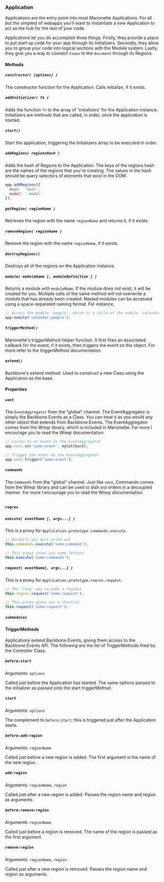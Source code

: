 ### Application

Applications are the entry point into most Marionette Applications. For all but the simplest
of webapps you'll want to instantiate a new Application to act as the hub for the rest of your code.

Applications let you do accomplish three things. Firstly, they provide a place to put start up code for your
app through its Initializers. Secondly, they allow you to group your code into logical sections with the
Module system. Lastly, they give you a way to connect `Views` to the `document` through its Regions.

#### Methods

##### `constructor( [options] )`

The constructor function for the Application. Calls initialize, if it exists. 

##### `addInitializer( fn )`

Adds the function `fn` to the array of 'initializers' for the Application instance. Initializers
are methods that are called, in order, once the application is started.

##### `start()`

Start the application, triggering the Initializers array to be executed in order.

##### `addRegions( regionsHash )`

Adds the hash of Regions to the Application. The keys of the regions hash are the names of the regions
that you're creating. The values in the hash should be query selectors of elements that exist in the DOM.

```js
app.addRegions({
  main:  'main',
  modal: '.modal'
});
```

##### `getRegion( regionName )`

Retrieves the region with the name `regionName` and returns it, if it exists.

##### `removeRegion( regionName )`

Remove the region with the name `regionName`, if it exists.

##### `destroyRegions()`

Destroys all of the regions on the Application instance.

##### `module( moduleName [, moduleDefinition ] )`

Returns a module with `moduleName`. If the module does not exist, it will be created for you. Multiple calls
of the same method will not overwrite a module that has already been created. Nested modules can be accessed
using a space-separated naming format. For instance,

```js
// Access the module 'people', which is a child of the module 'calendar'
app.module('calendar.people');
```

##### `triggerMethod()`

Marionette's triggerMethod helper function. It first fires an associated callback for the event, if it exists,
then triggers the event on the object. For more refer to the triggerMethod documentation.

##### `extend()`

Backbone's extend method. Used to construct a new Class using the Application as the base.

#### Properties

##### `vent`

The `EventAggregator` from the "global" channel. The EventAggregator is simply the Backbone.Events as a
Class. You can treat it as you would any other object that extends from Backbone.Events. The EventAggregator
comes from the Wreqr library, which is included in Marionette. For more I encourage you to read the Wreqr
documentation.

```js
// Listen to an event on the EventAggregator
app.vent.on('some:event', myCallback);

// Trigger the event on the EventAggregator
app.vent.trigger('some:event');
```

##### `commands`

The `Commands` from the "global" channel. Just like `vent`, Commands comes from the Wreqr library and can be used
to dish out orders in a decoupled manner. For more I encourage you to read the Wreqr documentation.

```js

```

##### `reqres`

##### `execute( eventName [, args...] )`

This is a proxy for `Application.prototype.commands.execute`.

```js
// Normally you must write out
this.commands.execute('some:command');

// This proxy saves you some letters
this.execute('some:commands');
```

##### `request( eventName[, args...] )`

This is a proxy for `Application.prototype.reqres.request`.

```js
// The 'long' way to make a request
this.reqres.request('some:request');

// This proxy gives you a shortcut
this.request('some:request');
```

##### `submodules`

#### TriggerMethods

Applications extend Backbone.Events, giving them access to the Backbone.Events API. The following
are the list of TriggerMethods fired by the Controller Class.

##### `before:start`  
Arguments: `options`

Called just before the Application has started. The same options passed to the initializer
as passed onto the start triggerMethod.

##### `start`  
Arguments: `options`

The complement to `before:start`; this is triggered just after the Application starts.

##### `before:add:region`  
Arguments: `regionName`

Called just before a new region is added. The first argument is the name of the new region.

##### `add:region`  
Arguments: `regionName`, `region`

Called just after a new region is added. Passes the region name and region as arguments.

##### `before:remove:region`  
Arguments: `regionName`

Called just before a region is removed. The name of the region is passed as the first argument.

##### `remove:region`  
Arguments: `regionName`, `region`

Called just after a new region is removed. Passes the region name and region as arguments.
